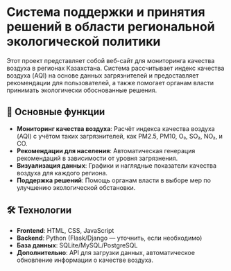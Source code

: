 # Система поддержки и принятия решений в области региональной экологической политики

Этот проект представляет собой веб-сайт для мониторинга качества воздуха в регионах Казахстана. Система рассчитывает индекс качества воздуха (AQI) на основе данных загрязнителей и предоставляет рекомендации для пользователей, а также помогает органам власти принимать экологически обоснованные решения.

## 🚀 Основные функции
- **Мониторинг качества воздуха**: Расчёт индекса качества воздуха (AQI) с учётом таких загрязнителей, как PM2.5, PM10, O₃, SO₂, NO₂, и CO.
- **Рекомендации для населения**: Автоматическая генерация рекомендаций в зависимости от уровня загрязнения.
- **Визуализация данных**: Графики и наглядные показатели качества воздуха для каждого региона.
- **Поддержка решений**: Помощь органам власти в выборе мер по улучшению экологической обстановки.

## 🛠️ Технологии
- **Frontend**: HTML, CSS, JavaScript
- **Backend**: Python (Flask/Django — уточнить, если необходимо)
- **База данных**: SQLite/MySQL/PostgreSQL
- **Дополнительно**: API для загрузки данных, автоматическое обновление информации о качестве воздуха.
